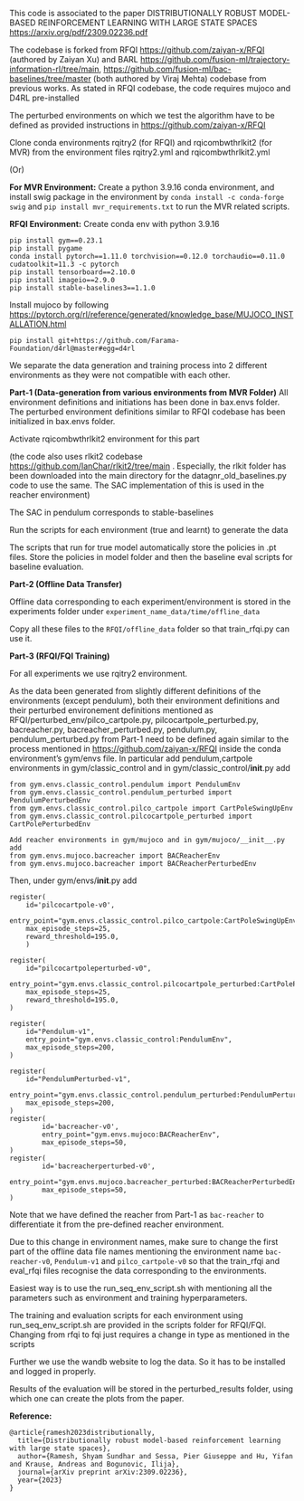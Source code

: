 This code is associated to the paper DISTRIBUTIONALLY ROBUST MODEL-BASED REINFORCEMENT LEARNING WITH LARGE STATE SPACES https://arxiv.org/pdf/2309.02236.pdf 




The codebase is forked from RFQI https://github.com/zaiyan-x/RFQI (authored by Zaiyan Xu) and BARL https://github.com/fusion-ml/trajectory-information-rl/tree/main, https://github.com/fusion-ml/bac-baselines/tree/master (both authored by Viraj Mehta) codebase from previous works. As stated in RFQI codebase, the code requires mujoco and D4RL pre-installed

The perturbed environments on which we test the algorithm have to be defined as provided instructions in https://github.com/zaiyan-x/RFQI 

Clone conda environments rqitry2 (for RFQI) and rqicombwthrlkit2 (for MVR) from the environment files rqitry2.yml and rqicombwthrlkit2.yml

(Or)

**For MVR Environment:**
Create a python 3.9.16 conda environment, and install swig package in the environment by `conda install -c conda-forge swig` and `pip install mvr_requirements.txt` to run the MVR related scripts.

**RFQI Environment:**
Create conda env with python 3.9.16

```
pip install gym==0.23.1
pip install pygame
conda install pytorch==1.11.0 torchvision==0.12.0 torchaudio==0.11.0 cudatoolkit=11.3 -c pytorch
pip install tensorboard==2.10.0
pip install imageio==2.9.0
pip install stable-baselines3==1.1.0
```
Install mujoco by following
https://pytorch.org/rl/reference/generated/knowledge_base/MUJOCO_INSTALLATION.html

`pip install git+https://github.com/Farama-Foundation/d4rl@master#egg=d4rl`


We separate the data generation and training process into 2 different environments as they were not compatible with each other. 

**Part-1 (Data-generation from various environments from MVR Folder)**
All environment definitions and initiations has been done in bax.envs folder. The perturbed environment definitions similar to RFQI codebase has been initialized in bax.envs folder.

Activate rqicombwthrlkit2 environment for this part
 
(the code also uses rlkit2 codebase https://github.com/IanChar/rlkit2/tree/main . Especially, the rlkit folder has been downloaded into the main directory for the datagnr_old_baselines.py code to use the same. The SAC implementation of this is used in the reacher environment)

The SAC in pendulum corresponds to stable-baselines

Run the scripts for each environment (true and learnt) to generate the data

The scripts that run for true model automatically store the policies in .pt files. Store the policies in model folder and then the baseline eval scripts for baseline evaluation.

**Part-2 (Offline Data Transfer)**

Offline data corresponding to each experiment/environment is stored in the experiments folder under `experiment_name_data/time/offline_data`

Copy all these files to the `RFQI/offline_data` folder so that train_rfqi.py can use it. 

**Part-3 (RFQI/FQI Training)**

For all experiments we use rqitry2 environment.

As the data been generated from slightly different definitions of the environments (except pendulum), both their environment definitions and their perturbed environement definitions mentioned as  RFQI/perturbed_env/pilco_cartpole.py, pilcocartpole_perturbed.py, bacreacher.py, bacreacher_perturbed.py, pendulum.py, pendulum_perturbed.py from Part-1 need to be defined again similar to the process mentioned in https://github.com/zaiyan-x/RFQI inside the conda environment’s gym/envs file. In particular add pendulum,cartpole environments in gym/classic_control and in gym/classic_control/__init__.py add

```
from gym.envs.classic_control.pendulum import PendulumEnv 
from gym.envs.classic_control.pendulum_perturbed import PendulumPerturbedEnv 
from gym.envs.classic_control.pilco_cartpole import CartPoleSwingUpEnv
from gym.envs.classic_control.pilcocartpole_perturbed import CartPolePerturbedEnv

Add reacher environments in gym/mujoco and in gym/mujoco/__init__.py add
from gym.envs.mujoco.bacreacher import BACReacherEnv
from gym.envs.mujoco.bacreacher import BACReacherPerturbedEnv
```

Then, under gym/envs/__init__.py add
```
register(
    id='pilcocartpole-v0',
    entry_point="gym.envs.classic_control.pilco_cartpole:CartPoleSwingUpEnv",
    max_episode_steps=25,
    reward_threshold=195.0,
    )

register(
    id="pilcocartpoleperturbed-v0",
    entry_point="gym.envs.classic_control.pilcocartpole_perturbed:CartPolePerturbedEnv",
    max_episode_steps=25,
    reward_threshold=195.0,
)

register(
    id="Pendulum-v1",
    entry_point="gym.envs.classic_control:PendulumEnv",
    max_episode_steps=200,
)

register(
    id="PendulumPerturbed-v1",
    entry_point="gym.envs.classic_control.pendulum_perturbed:PendulumPerturbedEnv",
    max_episode_steps=200,
)
register(
        id='bacreacher-v0',
        entry_point="gym.envs.mujoco:BACReacherEnv",
        max_episode_steps=50,
)
register(
        id='bacreacherperturbed-v0',
        entry_point="gym.envs.mujoco.bacreacher_perturbed:BACReacherPerturbedEnv",
        max_episode_steps=50,
)
```

Note that we have defined the reacher from Part-1 as `bac-reacher` to differentiate it from the pre-defined reacher environment.

Due to this change in environment names, make sure to change the first part of the offline data file names mentioning the environment name `bac-reacher-v0`, `Pendulum-v1` and `pilco_cartpole-v0` so that the train_rfqi and eval_rfqi files recognise the data corresponding to the environments.

Easiest way is to use the run_seq_env_script.sh with mentioning all the parameters such as environment and training hyperparameters. 

The training and evaluation scripts for each environment using run_seq_env_script.sh are provided in the scripts folder for RFQI/FQI. Changing from rfqi to fqi just requires a change in type as mentioned in the scripts

Further we use the wandb website to log the data. So it has to be installed and logged in properly.

Results of the evaluation will be stored in the perturbed_results folder, using which one can create the plots from the paper.

**Reference:**
```
@article{ramesh2023distributionally,
  title={Distributionally robust model-based reinforcement learning with large state spaces},
  author={Ramesh, Shyam Sundhar and Sessa, Pier Giuseppe and Hu, Yifan and Krause, Andreas and Bogunovic, Ilija},
  journal={arXiv preprint arXiv:2309.02236},
  year={2023}
}
```
